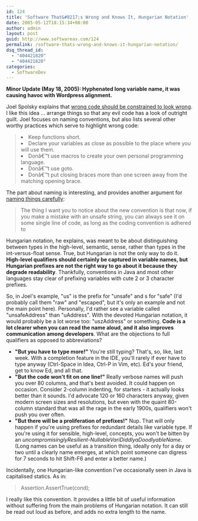 ```yaml
---
id: 124
title: 'Software That&#8217;s Wrong and Knows It, Hungarian Notation'
date: 2005-05-12T18:15:34+00:00
author: admin
layout: post
guid: http://www.softwareas.com/124
permalink: /software-thats-wrong-and-knows-it-hungarian-notation/
dsq_thread_id:
  - "404421820"
  - "404421820"
categories:
  - SoftwareDev
---
```

**Minor Update (May 18, 2005): Hyphenated long variable name, it was causing havoc with Wordpress alignment.**

Joel Spolsky explains that [wrong code should be constrained to look wrong](http://joelonsoftware.com/articles/Wrong.html). I like this idea ... arrange things so that any evil code has a look of outright guilt. Joel focuses on naming conventions, but also lists several other worthy practices which serve to highlight wrong code:

<blockquote>
<li> Keep functions short.
</li><li> Declare your variables as close as possible to the place where you will use them.
</li><li> Donâ€™t use macros to create your own personal programming language.
</li><li> Donâ€™t use goto.
</li><li> Donâ€™t put closing braces more than one screen away from the matching opening brace.
</li></blockquote>

The part about naming is interesting, and provides another argument for [naming things carefully](http://programmasaurus.org): 
> The thing I want you to notice about the new convention is that now, if you make a mistake with an unsafe string, you can always see it on some single line of code, as long as the coding convention is adhered to

Hungarian notation, he explains, was meant to be about distinguishing between types in the high-level, semantic, sense, rather than types in the int-versus-float sense. True, but Hungarian is not the only way to do it. **High-level qualifiers should certainly be captured in variable names, but Hungarian prefixes are not the right way to go about it because they degrade readability**. Thankfully, conventions in Java and most other languages stay clear of prefixing variables with cute 2 or 3 character prefixes.

So, in Joel's example, "us" is the prefix for "unsafe" and s for "safe" (I'd probably call them "raw" and "escaped", but it's only an example and not the main point here). Personally, I'd rather see a variable called "unsafeAddress" than "uAddress". With the devoted Hungarian notation, it would probably be a lot worse too: "uszAddress" or something. **Code is a lot clearer when you can read the name  aloud, and it also improves communication among developers**. What are the objections to full qualifiers as opposed to abbreviations?

 * **"But you have to type more!"** You're still typing? That's, so, like, last week. With a completion feature in the IDE, you'll rarely if ever have to type anyway (Ctrl-Space in Idea, Ctrl-P in Vim, etc). Ed's your friend, get to know Ed, and all that.
 * **"But the code won't fit on one line!"** Really verbose names will push you over 80 columns, and that's best avoided. It could happen on occasion. Consider 2-column indenting, for starters - it actually looks better than it sounds. I'd advocate 120 or 160 characters anyway, given modern screen sizes and resolutions, but even with the quaint 80-column standard that was all the rage in the early 1900s, qualifiers won't push you over often.
 * **"But there will be a proliferation of prefixes!"** Nup. That will only happen if you're using prefixes for redundant details like variable type. If you're using it for sensible, high-level, concepts, you won't be bitten by an *uncompromisinglyResilient-NullableVariDiddlyaDoodlyableName*. (Long names can be useful as a transition thing, ideally only for a day or two until a clearly name emerges, at which point someone can digress for 7 seconds to hit Shift-F6 and enter a better name.)

Incidentally, one Hungarian-like convention I've occasionally seen in Java is capitalised statics. As in:

> Assertion.AssertTrue(cond);

I really like this convention. It provides a little bit of useful information without suffering from the main problems of Hungarian notation. It can still be read out loud as before, and adds no extra length to the name.<!--ee1a65a97f0eaf3f1bdeabdedd60b85d-->